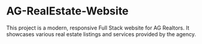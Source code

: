 # AG-RealEstate-Website
This project is a modern, responsive Full Stack website for AG Realtors. It showcases various real estate listings and services provided by the agency.

